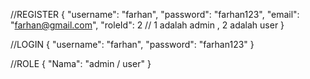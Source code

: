 //REGISTER
{
    "username": "farhan",
    "password": "farhan123",
    "email": "farhan@gmail.com",
    "roleId": 2 // 1 adalah admin , 2 adalah user
}

//LOGIN 
{
    "username": "farhan",
    "password": "farhan123"
}

//ROLE 
{
    "Nama": "admin / user"
}
